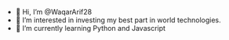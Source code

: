 - 👋 Hi, I’m @WaqarArif28
- 👀 I’m interested in investing my best part in world technologies. 
- 🌱 I’m currently learning Python and Javascript
<!---
WaqarArif28/WaqarArif28 is a ✨ special ✨ repository because its `README.md` (this file) appears on your GitHub profile.
You can click the Preview link to take a look at your changes.
--->
